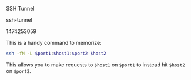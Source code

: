 SSH Tunnel

ssh-tunnel

1474253059

This is a handy command to memorize:

```bash
ssh -fN -L $port1:$host1:$port2 $host2
```

This allows you to make requests to `$host1` on `$port1` to instead hit `$host2` on `$port2`.
